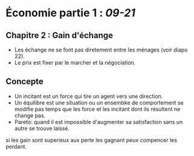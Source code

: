  # Économie partie 1 : *09-21*
 ## Chapitre 2 : Gain d'échange

  - Les échange ne se font pas diretement entre les ménages (voir diapo 22).
  - Le prix est fixer par le marcher et la négociation.

## Concepte
 - Un incitant est un force qui tire un agent vers une direction.
 - Un équilibre est une situation ou un ensembke de comportement se modifie pas
   temps que les force et les incitant dont ils résultent ne change pas.
 - Pareto: quand il est impossible d'augmenter sa satisfaction sans un autre se trouve laissé.

si les gain sont superieux aux perte les gagnant peux compencer les perdant.
